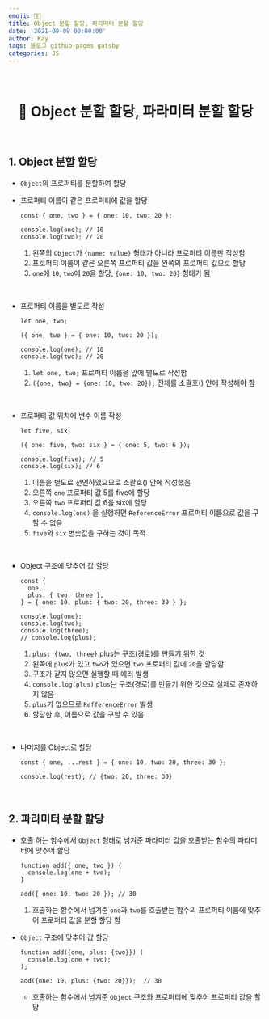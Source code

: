 ```yaml
---
emoji: 👨‍💻
title: Object 분할 할당, 파라미터 분할 할당
date: '2021-09-09 00:00:00'
author: Kay
tags: 블로그 github-pages gatsby
categories: JS
---
```


<br>

<h1 align="center">
  👋 Object 분할 할당, 파라미터 분할 할당
</h1>

<br>

## 1. Object 분할 할당

- `Object`의 프로퍼티를 분할하여 할당
- 프로퍼티 이름이 같은 프로퍼티에 값을 할당

  ```tsx
  const { one, two } = { one: 10, two: 20 };

  console.log(one); // 10
  console.log(two); // 20
  ```

  1. 왼쪽의 `Object`가 `{name: value}` 형태가 아니라 프로퍼티 이름만 작성함
  2. 프로퍼티 이름이 같은 오른쪽 프로퍼티 값을 왼쪽의 프로퍼티 값으로 할당
  3. `one`에 `10`, `two`에 `20`을 할당, `{one: 10, two: 20}` 형태가 됨

<br>

- 프로퍼티 이름을 별도로 작성

  ```tsx
  let one, two;

  ({ one, two } = { one: 10, two: 20 });

  console.log(one); // 10
  console.log(two); // 20
  ```

  1. `let one, two;` 프로퍼티 이름을 앞에 별도로 작성함
  2. `({one, two} = {one: 10, two: 20});` 전체를 소괄호() 안에 작성해야 함

<br>

- 프로퍼티 값 위치에 변수 이름 작성

  ```tsx
  let five, six;

  ({ one: five, two: six } = { one: 5, two: 6 });

  console.log(five); // 5
  console.log(six); // 6
  ```

  1. 이름을 별도로 선언하였으므로 소괄호() 안에 작성했음
  2. 오른쪽 `one` 프로퍼티 값 5를 five에 할당
  3. 오른쪽 `two` 프로퍼티 값 6을 six에 할당
  4. `console.log(one)` 을 실행하면 `ReferenceError` 프로퍼티 이름으로 값을 구할 수 없음
  5. `five`와 `six` 변숫값을 구하는 것이 목적

<br>

- Object 구조에 맞추어 값 할당

  ```tsx
  const {
    one,
    plus: { two, three },
  } = { one: 10, plus: { two: 20, three: 30 } };

  console.log(one);
  console.log(two);
  console.log(three);
  // console.log(plus);
  ```

  1. `plus: {two, three}` plus는 구조(경로)를 만들기 위한 것
  2. 왼쪽에 `plus`가 있고 `two`가 있으면 `two` 프로퍼티 값에 `20`을 할당함
  3. 구조가 같지 않으면 실행할 때 에러 발생
  4. `console.log(plus)` `plus`는 구조(경로)를 만들기 위한 것으로 실제로 존재하지 않음
  5. `plus`가 없으므로 `RefferenceError` 발생
  6. 할당한 후, 이름으로 값을 구할 수 있음

<br>

- 나머지를 Object로 할당

  ```tsx
  const { one, ...rest } = { one: 10, two: 20, three: 30 };

  console.log(rest); // {two: 20, three: 30}
  ```

<br>

## 2. 파라미터 분할 할당

- 호출 하는 함수에서 `Object` 형태로 넘겨준 파라미터 값을 호출받는 함수의 파라미터에 맞추어 할당

  ```tsx
  function add({ one, two }) {
    console.log(one + two);
  }

  add({ one: 10, two: 20 }); // 30
  ```

  1. 호출하는 함수에서 넘겨준 `one`과 `two`를 호출받는 함수의 프로퍼티 이름에 맞추어 프로퍼티 값을 분할 할당 함

- `Object` 구조에 맞추어 값 할당

  ```tsx
  function add({one, plus: {two}}) (
  	console.log(one + two);
  );

  add({one: 10, plus: {two: 20}});  // 30
  ```

  - 호출하는 함수에서 넘겨준 `Object` 구조와 프로퍼티에 맞추어 프로퍼티 값을 할당

```toc

```

